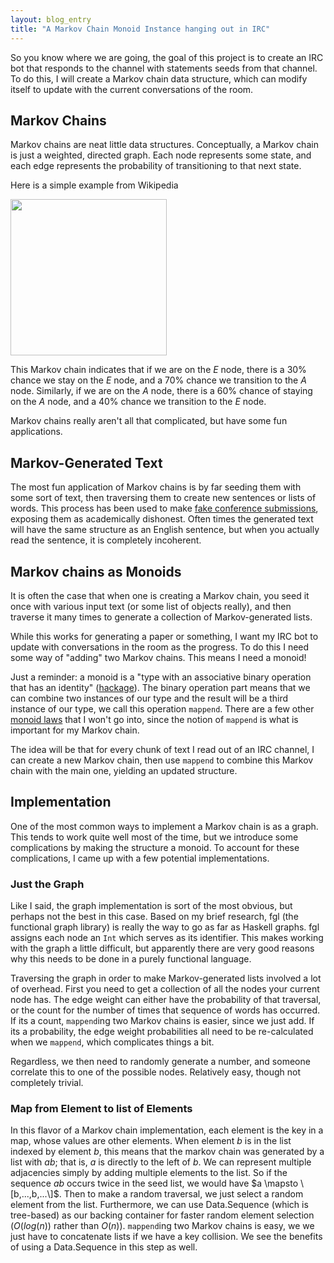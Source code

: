 ```yaml
---
layout: blog_entry
title: "A Markov Chain Monoid Instance hanging out in IRC"
---
```


So you know where we are going, the goal of this project is to create an IRC
bot that responds to the channel with statements seeds from that channel.  To
do this, I will create a Markov chain data structure, which can modify itself
to update with the current conversations of the room.

## Markov Chains
Markov chains are neat little data structures.  Conceptually, a Markov chain
is just a weighted, directed graph.  Each node represents some state, and each
edge represents the probability of transitioning to that next state.

Here is a simple example from Wikipedia

<img src="http://upload.wikimedia.org/wikipedia/commons/2/2b/Markovkate_01.svg"
     width="250px" />

This Markov chain indicates that if we are on the $E$ node, there is a $30\%$
chance we stay on the $E$ node, and a $70\%$ chance we transition to the $A$
node. Similarly, if we are on the $A$ node, there is a $60\%$ chance of staying
on the $A$ node, and a $40\%$ chance we transition to the $E$ node.

Markov chains really aren't all that complicated, but have some fun
applications.

## Markov-Generated Text

The most fun application of Markov chains is by far seeding them with some sort
of text, then traversing them to create new sentences or lists of words.
This process has been used to make [fake conference submissions](1),
exposing them as academically dishonest.  Often times the generated text will
have the same structure as an English sentence, but when you actually read the
sentence, it is completely incoherent.

## Markov chains as Monoids

It is often the case that when one is creating a Markov chain, you seed it once
with various input text (or some list of objects really), and then traverse it
many times to generate a collection of Markov-generated lists.

While this works for generating a paper or something, I want my IRC bot to
update with conversations in the room as the progress.  To do this I need some
way of "adding" two Markov chains.  This means I need a monoid!

Just a reminder: a monoid is a "type with an associative binary operation that
has an identity" ([hackage](2)). The binary operation part means that we can
combine two instances of our type and the result will be a third instance of
our type, we call this operation `mappend`.
There are a few other [monoid laws](3) that I won't go into, since the notion
of `mappend` is what is important for my Markov chain.

The idea will be that for every chunk of text I read out of an IRC channel,
I can create a new Markov chain, then use `mappend` to combine this Markov
chain with the main one, yielding an updated structure.

## Implementation

One of the most common ways to implement a Markov chain is as a graph. This
tends to work quite well most of the time, but we introduce some complications
by making the structure a monoid.  To account for these complications, I came
up with a few potential implementations.

### Just the Graph

Like I said, the graph implementation is sort of the most obvious, but perhaps
not the best in this case.  Based on my brief research, fgl (the functional
graph library) is really the way to go as far as Haskell graphs.
fgl assigns each node an `Int` which serves as its identifier.  This makes
working with the graph a little difficult, but apparently there are very good
reasons why this needs to be done in a purely functional language.

Traversing the graph in order
to make Markov-generated lists involved a lot of overhead.
First you need to
get a collection of all the nodes your current node has.  The edge weight can
either have the probability of that traversal, or the count for the number of
times that sequence of words has occurred.  If its a count, `mappend`ing two
Markov chains is easier, since we just add.  If its a probability, the edge
weight probabilities all need to be re-calculated when we `mappend`,
which complicates things a bit.

Regardless, we then need to randomly generate a number, and someone correlate
this to one of the possible nodes.  Relatively easy, though not completely
trivial.

### Map from Element to list of Elements

In this flavor of a Markov chain implementation, each element is the key in
a map, whose values are other elements.  When element $b$ is in the list
indexed by element $b$, this means that the markov chain was generated by
a list with $ab$; that is, $a$ is directly to the left of $b$.  We can
represent multiple adjacencies simply by adding multiple elements to the list.
So if the sequence $ab$ occurs twice in the seed list, we would have
$a \mapsto \[b,...,b,...\]$.  Then to make a random traversal, we just select
a random element from the list.  Furthermore, we can use Data.Sequence (which
is tree-based) as our
backing container for faster random element selection ($O(log(n))$ rather than
$O(n)$). `mappend`ing two Markov chains is easy, we we just have to concatenate
lists if we have a key collision.  We see the benefits of using a Data.Sequence
in this step as well.




[1]: http://www.theguardian.com/technology/shortcuts/2014/feb/26/how-computer-generated-fake-papers-flooding-academia
[2]: http://hackage.haskell.org/package/base-4.6.0.1/docs/Data-Monoid.html
[3]: http://en.wikibooks.org/wiki/Haskell/Monoids#Haskell_definition_and_laws

